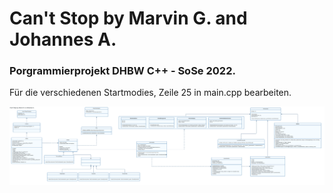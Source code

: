 # Can't Stop by Marvin G. and Johannes A.
### Porgrammierprojekt DHBW C++ - SoSe 2022.
Für die verschiedenen Startmodies, Zeile 25 in main.cpp bearbeiten.

![UML diagramm](UML.svg)
